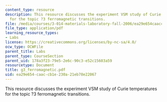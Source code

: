 ```yaml
---
content_type: resource
description: This resource discusses the experiment VSM study of Curie temperatures
  for the topic ?3 ferromagnetic transitions.
file: /media/courses/3-014-materials-laboratory-fall-2006/ea29e654caaccb1e230a21eb78e22067_g3_ferromagnetic.pdf
file_type: application/pdf
learning_resource_types:
- Labs
license: https://creativecommons.org/licenses/by-nc-sa/4.0/
ocw_type: OCWFile
parent_title: Labs
parent_type: CourseSection
parent_uid: 178a3f23-79e5-2e6c-90c3-e52c15603a59
resourcetype: Document
title: g3_ferromagnetic.pdf
uid: ea29e654-caac-cb1e-230a-21eb78e22067
---
```

This resource discusses the experiment VSM study of Curie temperatures for the topic ?3 ferromagnetic transitions.